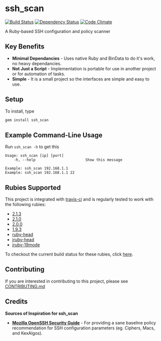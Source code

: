# ssh_scan

[![Build Status](https://secure.travis-ci.org/claudijd/ssh_scan.png)](http://travis-ci.org/claudijd/ssh_scan)
[![Dependency Status](https://gemnasium.com/claudijd/ssh_scan.png)](https://gemnasium.com/claudijd/ssh_scan)
[![Code Climate](https://codeclimate.com/github/claudijd/ssh_scan.png)](https://codeclimate.com/github/claudijd/ssh_scan)

A Ruby-based SSH configuration and policy scanner

## Key Benefits

- **Minimal Dependancies** - Uses native Ruby and BinData to do it's work, no heavy dependancies.
- **Not Just a Script** - Implementation is portable for use in another project or for automation of tasks.
- **Simple** - It is a small project so the interfaces are simple and easy to use.

## Setup

To install, type

```bash
gem install ssh_scan
```

## Example Command-Line Usage

Run `ssh_scan -h` to get this

    Usage: ssh_scan [ip] [port]
        -h, --help                       Show this message

    Example: ssh_scan 192.168.1.1
    Example: ssh_scan 192.168.1.1 22

## Rubies Supported

This project is integrated with [travis-ci](http://about.travis-ci.org/) and is regularly tested to work with the following rubies:

* [2.1.3](https://github.com/ruby/ruby/tree/ruby_2_1)
* [2.1.0](https://github.com/ruby/ruby/tree/ruby_2_1)
* [2.0.0](https://github.com/ruby/ruby/tree/ruby_2_0_0)
* [1.9.3](https://github.com/ruby/ruby/tree/ruby_1_9_3)
* [ruby-head](https://github.com/ruby/ruby)
* [jruby-head](http://jruby.org/)
* [jruby-19mode](http://jruby.org/)

To checkout the current build status for these rubies, click [here](https://travis-ci.org/#!/claudijd/ssh_scan).

## Contributing

If you are interested in contributing to this project, please see [CONTRIBUTING.md](https://github.com/claudijd/ssh_scan/blob/master/CONTRIBUTING.md)

## Credits

**Sources of Inspiration for ssh_scan**

- [**Mozilla OpenSSH Security Guide**](https://wiki.mozilla.org/Security/Guidelines/OpenSSH) - For providing a sane baseline policy recommendation for SSH configuration parameters (eg. Ciphers, Macs, and KexAlgos).
